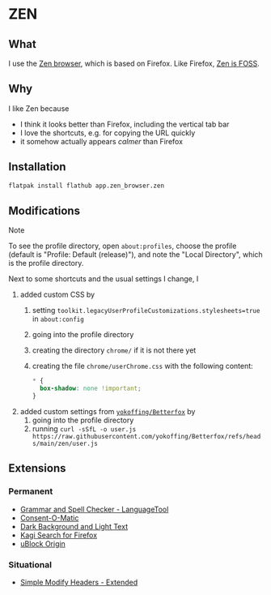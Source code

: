 # ZEN

## What

I use the [Zen browser](https://zen-browser.app/), which is based on Firefox. Like Firefox, [Zen is FOSS](https://github.com/zen-browser).

## Why

I like Zen because

- I think it looks better than Firefox, including the vertical tab bar
- I love the shortcuts, e.g. for copying the URL quickly
- it somehow actually appears _calmer_ than Firefox

## Installation

```bash
flatpak install flathub app.zen_browser.zen
```

## Modifications

>[!NOTE]
>
> To see the profile directory, open `about:profiles`, choose the profile (default is "Profile: Default (release)"), and note the "Local Directory", which is the profile directory.

Next to some shortcuts and the usual settings I change, I

1. added custom CSS by
    1. setting `toolkit.legacyUserProfileCustomizations.stylesheets=true` in `about:config`
    2. going into the profile directory
    3. creating the directory `chrome/` if it is not there yet
    4. creating the file `chrome/userChrome.css` with the following content:

        ```css
        * {
          box-shadow: none !important;
        }
        ```
2. added custom settings from [`yokoffing/Betterfox`](https://github.com/yokoffing/Betterfox/blob/main/zen/user.js) by
    1. going into the profile directory
    2. running `curl -sSfL -o user.js https://raw.githubusercontent.com/yokoffing/Betterfox/refs/heads/main/zen/user.js`

## Extensions

### Permanent

- [Grammar and Spell Checker - LanguageTool](https://addons.mozilla.org/en-US/firefox/addon/languagetool/?utm_source=addons.mozilla.org&utm_medium=referral&utm_content=search)
- [Consent-O-Matic](https://addons.mozilla.org/en-US/firefox/addon/consent-o-matic/?utm_source=addons.mozilla.org&utm_medium=referral&utm_content=search)
- [Dark Background and Light Text](https://addons.mozilla.org/en-US/firefox/addon/dark-background-light-text/?utm_source=addons.mozilla.org&utm_medium=referral&utm_content=search)
- [Kagi Search for Firefox](https://addons.mozilla.org/en-US/firefox/addon/kagi-search-for-firefox/?utm_source=addons.mozilla.org&utm_medium=referral&utm_content=search)
- [uBlock Origin](https://addons.mozilla.org/en-US/firefox/addon/ublock-origin/?utm_source=addons.mozilla.org&utm_medium=referral&utm_content=search)

### Situational

- [Simple Modify Headers - Extended](https://addons.mozilla.org/en-US/firefox/addon/simple-modify-headers-extended/?utm_source=addons.mozilla.org&utm_medium=referral&utm_content=search)
